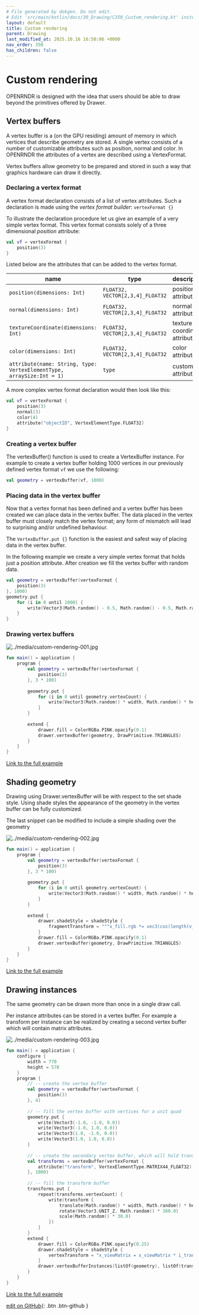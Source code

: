 ```yaml
---
# File generated by dokgen. Do not edit. 
# Edit 'src/main/kotlin/docs/30_Drawing/C350_Custom_rendering.kt' instead.
layout: default
title: Custom rendering
parent: Drawing
last_modified_at: 2025.10.16 16:50:06 +0000
nav_order: 350
has_children: false
---
```

 
# Custom rendering

OPENRNDR is designed with the idea that users should be able to draw 
beyond the primitives offered by Drawer.

## Vertex buffers

A vertex buffer is a (on the GPU residing) amount of memory in which 
vertices that describe geometry are stored. A single vertex consists 
of a number of customizable attributes such as position, normal and color. 
In OPENRNDR the attributes of a vertex are described using a VertexFormat.

Vertex buffers allow geometry to be prepared and stored in such a way that 
graphics hardware can draw it directly.

### Declaring a vertex format

A vertex format declaration consists of a list of vertex attributes. 
Such a declaration is made using the _vertex format builder_: 
`vertexFormat {}`

To illustrate the declaration procedure let us give an example of a 
very simple vertex format. This vertex format
consists solely of a three dimensional _position_ attribute: 
 
```kotlin
val vf = vertexFormat {
    position(3)
}
``` 
 
Listed below are the attributes that can be added to the vertex format.

name                                                                  | type      | description
----------------------------------------------------------------------|-----------|-------------------------------
`position(dimensions: Int)`                                           | `FLOAT32, VECTOR[2,3,4]_FLOAT32` | position attribute
`normal(dimensions: Int)`                                             | `FLOAT32, VECTOR[2,3,4]_FLOAT32` | normal attribute
`textureCoordinate(dimensions: Int)`                                  | `FLOAT32, VECTOR[2,3,4]_FLOAT32` | texture coordinate attribute
`color(dimensions: Int)`                                              | `FLOAT32, VECTOR[2,3,4]_FLOAT32` | color attribute
`attribute(name: String, type: VertexElementType, arraySize:Int = 1)` | `type`    | custom attribute

A more complex vertex format declaration would then look like this: 
 
```kotlin
val vf = vertexFormat {
    position(3)
    normal(3)
    color(4)
    attribute("objectID", VertexElementType.FLOAT32)
}
``` 
 
### Creating a vertex buffer

The vertexBuffer() function is used to create a VertexBuffer instance. 
For example to create a vertex buffer holding 1000 vertices in our 
previously defined vertex format `vf` we use the following: 
 
```kotlin
val geometry = vertexBuffer(vf, 1000)
``` 
 
### Placing data in the vertex buffer

Now that a vertex format has been defined and a vertex buffer has been 
created we can place data in the vertex buffer. The data placed in the 
vertex buffer must closely match the vertex format; any form of mismatch 
will lead to surprising and/or undefined behaviour.

The `VertexBuffer.put {}` function is the easiest and safest way of 
placing data in the vertex buffer.

In the following example we create a very simple vertex format that 
holds just a position attribute. After creation we
fill the vertex buffer with random data. 
 
```kotlin
val geometry = vertexBuffer(vertexFormat {
    position(3)
}, 1000)
geometry.put {
    for (i in 0 until 1000) {
        write(Vector3(Math.random() - 0.5, Math.random() - 0.5, Math.random() - 0.5))
    }
}
``` 
 
### Drawing vertex buffers 
 
<img alt="../media/custom-rendering-001.jpg" src="../media/custom-rendering-001.jpg" loading="lazy"> 
 
```kotlin
fun main() = application {
    program {
        val geometry = vertexBuffer(vertexFormat {
            position(3)
        }, 3 * 100)
        
        geometry.put {
            for (i in 0 until geometry.vertexCount) {
                write(Vector3(Math.random() * width, Math.random() * height, 0.0))
            }
        }
        
        extend {
            drawer.fill = ColorRGBa.PINK.opacify(0.1)
            drawer.vertexBuffer(geometry, DrawPrimitive.TRIANGLES)
        }
    }
}
``` 
 
[Link to the full example](https://github.com/openrndr/openrndr-examples/blob/master/src/main/kotlin/examples/30_Drawing/C350_Custom_rendering000.kt) 
 
## Shading geometry

Drawing using Drawer.vertexBuffer will be with respect to the set 
shade style. Using shade styles the appearance of the geometry in 
the vertex buffer can be fully customized.

The last snippet can be modified to include a simple shading over the 
geometry 
 
<img alt="../media/custom-rendering-002.jpg" src="../media/custom-rendering-002.jpg" loading="lazy"> 
 
```kotlin
fun main() = application {
    program {
        val geometry = vertexBuffer(vertexFormat {
            position(3)
        }, 3 * 100)
        
        geometry.put {
            for (i in 0 until geometry.vertexCount) {
                write(Vector3(Math.random() * width, Math.random() * height, 0.00))
            }
        }
        
        extend {
            drawer.shadeStyle = shadeStyle {
                fragmentTransform = """x_fill.rgb *= vec3(cos(length(v_viewPosition))*0.4+0.6);"""
            }
            drawer.fill = ColorRGBa.PINK.opacify(0.1)
            drawer.vertexBuffer(geometry, DrawPrimitive.TRIANGLES)
        }
    }
}
``` 
 
[Link to the full example](https://github.com/openrndr/openrndr-examples/blob/master/src/main/kotlin/examples/30_Drawing/C350_Custom_rendering001.kt) 
 
## Drawing instances

The same geometry can be drawn more than once in a single draw call.

Per instance attributes can be stored in a vertex buffer. For example a 
transform per instance can be realized by
creating a second vertex buffer which will contain matrix attributes. 
 
<img alt="../media/custom-rendering-003.jpg" src="../media/custom-rendering-003.jpg" loading="lazy"> 
 
```kotlin
fun main() = application {
    configure {
        width = 770
        height = 578
    }
    program {
        // -- create the vertex buffer
        val geometry = vertexBuffer(vertexFormat {
            position(3)
        }, 4)
        
        // -- fill the vertex buffer with vertices for a unit quad
        geometry.put {
            write(Vector3(-1.0, -1.0, 0.0))
            write(Vector3(-1.0, 1.0, 0.0))
            write(Vector3(1.0, -1.0, 0.0))
            write(Vector3(1.0, 1.0, 0.0))
        }
        
        // -- create the secondary vertex buffer, which will hold transformations
        val transforms = vertexBuffer(vertexFormat {
            attribute("transform", VertexElementType.MATRIX44_FLOAT32)
        }, 1000)
        
        // -- fill the transform buffer
        transforms.put {
            repeat(transforms.vertexCount) {
                write(transform {
                    translate(Math.random() * width, Math.random() * height)
                    rotate(Vector3.UNIT_Z, Math.random() * 360.0)
                    scale(Math.random() * 30.0)
                })
            }
        }
        extend {
            drawer.fill = ColorRGBa.PINK.opacify(0.25)
            drawer.shadeStyle = shadeStyle {
                vertexTransform = "x_viewMatrix = x_viewMatrix * i_transform;"
            }
            drawer.vertexBufferInstances(listOf(geometry), listOf(transforms), DrawPrimitive.TRIANGLE_STRIP, 1000)
        }
    }
}
``` 
 
[Link to the full example](https://github.com/openrndr/openrndr-examples/blob/master/src/main/kotlin/examples/30_Drawing/C350_Custom_rendering002.kt) 

[edit on GitHub](https://github.com/openrndr/openrndr-guide/blob/main/src/main/kotlin/docs/30_Drawing/C350_Custom_rendering.kt){: .btn .btn-github }